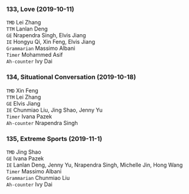 ### 133, Love (2019-10-11)
`TMD` Lei Zhang   
`TTM` Lanlan Deng   
`GE`  Nrapendra Singh, Elvis Jiang   
`IE` Hongyu Qi, Xin Feng, Elvis Jiang         
`Grammarian` Massimo Albani    
`Timer` Mohammed Asif    
`Ah-counter` Ivy Dai   

### 134, Situational Conversation (2019-10-18)
`TMD` Xin Feng   
`TTM` Lei Zhang   
`GE`  Elvis Jiang   
`IE` Chunmiao Liu, Jing Shao, Jenny Yu       
`Timer` Ivana Pazek    
`Ah-counter` Nrapendra Singh  

### 135, Extreme Sports (2019-11-1)   
`TMD` Jing Shao     
`GE`  Ivana Pazek   
`IE` Lanlan Deng, Jenny Yu, Nrapendra Singh, Michelle Jin, Hong Wang      
`Timer` Massimo Albani    
`Grammarian` Chunmiao Liu   
`Ah-counter` Ivy Dai     
